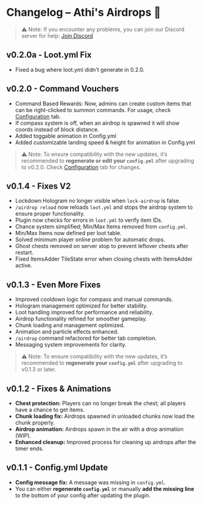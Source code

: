 # Changelog – Athi's Airdrops 📜

> ⚠️ Note: If you encounter any problems, you can join our Discord server for help: [Join Discord](https://discord.com/invite/PVVDJ7YE7b)

## v0.2.0a - Loot.yml Fix
- Fixed a bug where loot.yml didn't generate in 0.2.0.

## v0.2.0 - Command Vouchers
- Command Based Rewards:
Now, admins can create custom items that can be right-clicked to summon commands. For usage, check [Configuration](configuration.md) tab.
- If compass system is off, when an airdrop is spawned it will show coords instead of block distance.
- Added toggable animation in Config.yml
- Added customizable landing speed & height for animation in Config.yml

> ⚠️ Note: To ensure compatibility with the new updates, it’s recommended to **regenerate or edit your `config.yml`** after upgrading to v0.2.0. Check [Configuration](configuration.md) tab for changes.

## v0.1.4 - Fixes V2
- Lockdown Hologram no longer visible when `lock-airdrop` is false.  
- `/airdrop reload` now reloads `loot.yml` and stops the airdrop system to ensure proper functionality.  
- Plugin now checks for errors in `loot.yml` to verify item IDs.  
- Chance system simplified; Min/Max Items removed from `config.yml`.  
- Min/Max Items now defined per loot table.  
- Solved minimum player online problem for automatic drops.  
- Ghost chests removed on server stop to prevent leftover chests after restart.  
- Fixed ItemsAdder TileState error when closing chests with ItemsAdder active.

## v0.1.3 - Even More Fixes
- Improved cooldown logic for compass and manual commands.  
- Hologram management optimized for better stability.  
- Loot handling improved for performance and reliability.  
- Airdrop functionality refined for smoother gameplay.  
- Chunk loading and management optimized.  
- Animation and particle effects enhanced.  
- `/airdrop` command refactored for better tab completion.  
- Messaging system improvements for clarity.

> ⚠️ Note: To ensure compatibility with the new updates, it’s recommended to **regenerate your `config.yml`** after upgrading to v0.1.3 or later.

## v0.1.2 - Fixes & Animations
- **Chest protection:** Players can no longer break the chest; all players have a chance to get items.  
- **Chunk loading fix:** Airdrops spawned in unloaded chunks now load the chunk properly.  
- **Airdrop animation:** Airdrops spawn in the air with a drop animation (WIP).  
- **Enhanced cleanup:** Improved process for cleaning up airdrops after the timer ends.

## v0.1.1 - Config.yml Update
- **Config message fix:** A message was missing in `config.yml`.  
- You can either **regenerate `config.yml`** or manually **add the missing line** to the bottom of your config after updating the plugin.